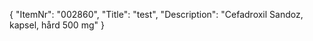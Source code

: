 {
  "ItemNr": "002860",
  "Title": "test",
  "Description": "Cefadroxil Sandoz, kapsel, hård 500 mg"
}